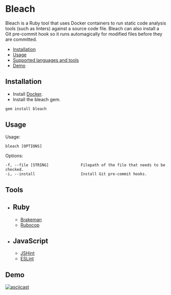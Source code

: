 # Bleach

Bleach is a Ruby tool that uses Docker containers to run static code analysis tools (such as linters) against a source code file. Bleach can also install a Git pre-commit hook so it runs automagically for modified files before they are committed.
* [Installation](#installation)
* [Usage](#usage)
* [Supported languages and tools](#tools)
* [Demo](#demo)


## Installation

- Install [Docker](https://www.docker.com/products/docker-desktop).
- Install the bleach gem.

```bash
gem install bleach
```

## Usage

Usage:

    bleach [OPTIONS]

Options:

    -f, --file [STRING]              Filepath of the file that needs to be checked.
    -i, --install                    Install Git pre-commit hooks.

## Tools

- Ruby
  -
  - [Brakeman](https://brakemanscanner.org/)
  - [Rubocop](https://rubocop.org/)
- JavaScript
  -
  - [JSHint](https://jshint.com/)
  - [ESLint](https://eslint.org/)

## Demo

[![asciicast](https://asciinema.org/a/405828.svg)](https://asciinema.org/a/405828)
